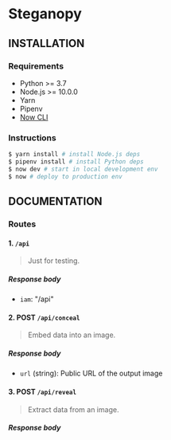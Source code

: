 # Steganopy

## INSTALLATION

### Requirements

- Python >= 3.7
- Node.js >= 10.0.0
- Yarn
- Pipenv
- [Now CLI](https://www.npmjs.com/package/now)

### Instructions

```bash
$ yarn install # install Node.js deps
$ pipenv install # install Python deps
$ now dev # start in local development env
$ now # deploy to production env
```

## DOCUMENTATION

### Routes

#### 1. `/api`

> Just for testing.

##### Response body

- `iam`: "/api"

#### 2. POST `/api/conceal`

> Embed data into an image.

##### Response body

- `url` (string): Public URL of the output image

#### 3. POST `/api/reveal`

> Extract data from an image.

##### Response body
